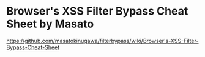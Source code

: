 # Browser's XSS Filter Bypass Cheat Sheet by Masato
https://github.com/masatokinugawa/filterbypass/wiki/Browser's-XSS-Filter-Bypass-Cheat-Sheet